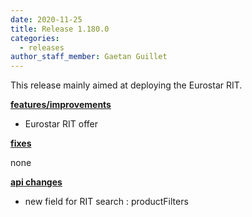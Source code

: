 ```yaml
---
date: 2020-11-25
title: Release 1.180.0
categories:
  - releases
author_staff_member: Gaetan Guillet
---
```

This release mainly aimed at deploying the Eurostar RIT.

<!--more-->

**<u>features/improvements</u>**

- Eurostar RIT offer

**<u>fixes</u>**

none

**<u>api changes</u>**

- new field for RIT search : productFilters 


  
